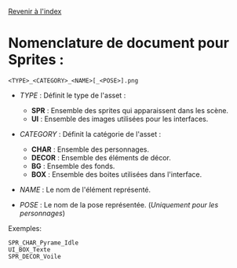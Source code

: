 <a href="/">Revenir à l'index</a>

# Nomenclature de document pour Sprites :

`<TYPE>_<CATEGORY>_<NAME>[_<POSE>].png`

- *TYPE* : Définit le type de l'asset :
  - **SPR** :  Ensemble des sprites qui apparaissent dans les scène.
  - **UI** : Ensemble des images utilisées pour les interfaces.

- *CATEGORY* : Définit la catégorie de l'asset :
  - **CHAR** : Ensemble des personnages.
  - **DECOR** : Ensemble des éléments de décor.
  - **BG** : Ensemble des fonds.
  - **BOX** : Ensemble des boites utilisées dans l'interface.

- *NAME* : Le nom de l'élément représenté.

- *POSE* : Le nom de la pose représentée. (*Uniquement pour les personnages*)

Exemples: 
```
SPR_CHAR_Pyrame_Idle
UI_BOX_Texte
SPR_DECOR_Voile
```